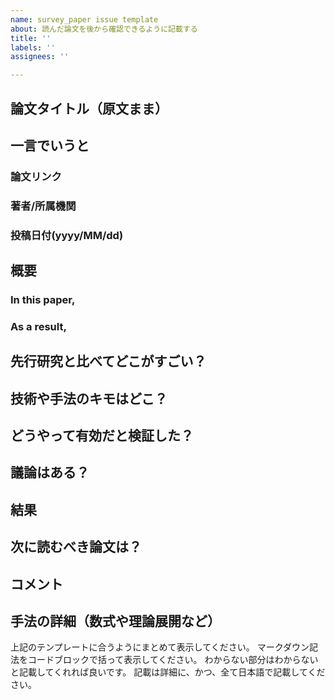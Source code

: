 ```yaml
---
name: survey_paper issue template
about: 読んだ論文を後から確認できるように記載する
title: ''
labels: ''
assignees: ''

---
```


## 論文タイトル（原文まま）
## 一言でいうと
### 論文リンク
### 著者/所属機関
### 投稿日付(yyyy/MM/dd)

## 概要
### In this paper,
### As a result,

## 先行研究と比べてどこがすごい？

## 技術や手法のキモはどこ？

## どうやって有効だと検証した？

## 議論はある？

## 結果

## 次に読むべき論文は？

## コメント

## 手法の詳細（数式や理論展開など）

上記のテンプレートに合うようにまとめて表示してください。
マークダウン記法をコードブロックで括って表示してください。
わからない部分はわからないと記載してくれれば良いです。
記載は詳細に、かつ、全て日本語で記載してください。
